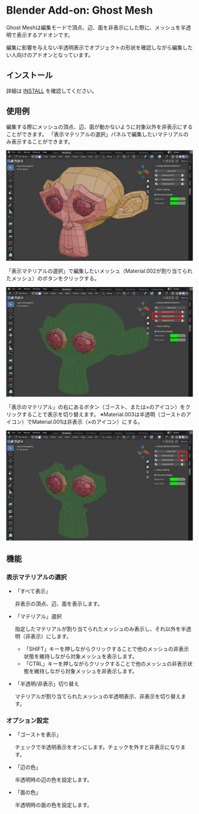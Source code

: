 # Blender Add-on: Ghost Mesh

Ghost Meshは編集モードで頂点、辺、面を非表示にした際に、メッシュを半透明で表示するアドオンです。

編集に影響を与えない半透明表示でオブジェクトの形状を確認しながら編集したい人向けのアドオンとなっています。

## インストール

詳細は [INSTALL](docs/INSTALL.md) を確認してください。

## 使用例
編集する際にメッシュの頂点、辺、面が動かないように対象以外を非表示にすることができます。
「表示マテリアルの選択」パネルで編集したいマテリアルのみ表示することができます。

![thumbnail](docs/images/screenshot_01.png)

「表示マテリアルの選択」で編集したいメッシュ（Material.002が割り当てられたメッシュ）のボタンをクリックする。

![thumbnail](docs/images/screenshot_02.png)

「表示のマテリアル」の右にあるボタン（ゴースト、または×のアイコン）をクリックすることで表示を切り替えます。
※Material.003は半透明（ゴーストのアイコン）でMaterial.001は非表示（×のアイコン）にする。

![thumbnail](docs/images/screenshot_03.png)

## 機能

### 表示マテリアルの選択

- 「すべて表示」

  非表示の頂点、辺、面を表示します。

- 「マテリアル」選択

  指定したマテリアルが割り当てられたメッシュのみ表示し、それ以外を半透明（非表示）にします。
  - 「SHIFT」キーを押しながらクリックすることで他のメッシュの非表示状態を維持しながら対象メッシュを表示します。
  - 「CTRL」キーを押しながらクリックすることで他のメッシュの非表示状態を維持しながら対象メッシュを非表示します。

- 「半透明/非表示」切り替え

  マテリアルが割り当てられたメッシュの半透明表示、非表示を切り替えます。

### オプション設定

- 「ゴーストを表示」

   チェックで半透明表示をオンにします。チェックを外すと非表示になります。

- 「辺の色」

  半透明時の辺の色を設定します。

- 「面の色」

  半透明時の面の色を設定します。
